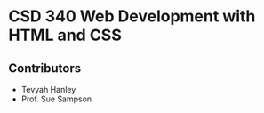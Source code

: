 
<h1>CSD 340 Web Development with HTML and CSS</h1>
<h2>Contributors</h2>
<ul>
<li>Tevyah Hanley</li>
<li>Prof. Sue Sampson</li>
</ul>
